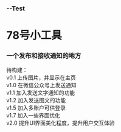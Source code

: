 ### --Test  
# 78号小工具
### 一个发布和接收通知的地方  
待构建：   
   v0.1 上传图片，并显示在主页  
   v1.0 在微信公众号上发送通知  
   v1.1 加入发送文字通知的功能  
   v1.2 加入发送图文的功能  
   v1.5 加入多账户可供登录  
   v1.7 加入一些界面优化  
   v2.0 提升UI界面美化程度，提升用户交互体验  
